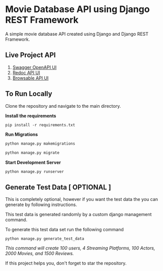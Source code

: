 # Movie Database API using Django REST Framework
A simple movie database API created using Django and Django REST Framework.

## Live Project API

1. [Swagger OpenAPI UI](http://moviedb.dev.vipinyadav.in/)<br>
2. [Redoc API UI](http://moviedb.dev.vipinyadav.in/redoc/)<br>
3. [Browsable API UI](http://moviedb.dev.vipinyadav.in/api/movies/)<br>

## To Run Locally
Clone the repository and navigate to the main directory.

**Install the requirements**
```
pip install -r requirements.txt
```

**Run Migrations**
```python
python manage.py makemigrations
    
python manage.py migrate
```

**Start Development Server**
```
python manage.py runserver
```

## Generate Test Data [ OPTIONAL ]
This is completely optional, however if you want the test data the you can generate by following instructions.

This test data is generated randomly by a custom django management command.

To generate this test data set run the following command
```
python manage.py generate_test_data
```
_This command will create 100 users, 4 Streaming Platforms, 100 Actors, 2000 Movies, and 1500 Reviews._


If this project helps you, don't forget to star the repository.